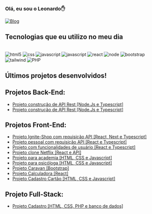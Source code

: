 ### Olá, eu sou o Leonardo✋ 
[![Blog](https://img.shields.io/badge/LinkedIn-0077B5?style=for-the-badge&logo=linkedin&logoColor=white)](https://www.linkedin.com/in/leonardo-sarquiz-hugenthobler-95178123b/)

## Tecnologias que eu utilizo no meu dia

<div style="display: inline_block"><br/>
<img align="center" alt="html5" src="https://img.shields.io/badge/HTML5-E34F26?style=for-the-badge&logo=html5&logoColor=white"/>
<img align="center" alt="css" src="https://img.shields.io/badge/CSS3-1572B6?style=for-the-badge&logo=css3&logoColor=white"/>
<img align="center" alt="javascript" src="https://img.shields.io/badge/JavaScript-F7DF1E?style=for-the-badge&logo=javascript&logoColor=black"/>
<img align="center" alt="javascript" src="https://img.shields.io/badge/TypeScript-007ACC?style=for-the-badge&logo=typescript&logoColor=white"/>
<img align="center" alt="react" src="https://img.shields.io/badge/React-20232A?style=for-the-badge&logo=react&logoColor=61DAFB"/>
<img align="center" alt="node" src="https://img.shields.io/badge/Node.js-43853D?style=for-the-badge&logo=node.js&logoColor=white"/>
<img align="center" alt="bootstrap" src="https://img.shields.io/badge/Bootstrap-563D7C?style=for-the-badge&logo=bootstrap&logoColor=white"/>
<img align="center" alt="tailwind" src="https://img.shields.io/badge/Tailwind_CSS-38B2AC?style=for-the-badge&logo=tailwind-css&logoColor=white"/>
<img align="center" alt="PHP" src="https://img.shields.io/badge/PHP-777BB4?style=for-the-badge&logo=php&logoColor=white"/>
</div>

## Últimos projetos desenvolvidos!
## Projetos Back-End:
- [Projeto construção de API Rest [Node.Js e Typescript]](https://github.com/leonardosarquiz/API-node)<br/>
- [Projeto construção de API Rest [Node.Js e Typescript]](https://github.com/leonardosarquiz/api-node-project)<br/>

## Projetos Front-End:
- [Projeto Ignite-Shop com requisição API [React, Next e Typescript]](https://ignite-shop-1x6e.vercel.app/?vercelToolbarCode=gVrfj9ds0dM3Miy)<br/>
- [Projeto pessoal com requisição API [React e Typescript]](https://leonardosarquiz.github.io/tech-ia/)<br/>
- [Projeto com funcionalidades de usuário [React e Typescript]](https://leonardosarquiz.github.io/user/)<br/>
- [Projeto clone Netflix [React e API]](https://leonardosarquiz.github.io/netflix-react/)<br/>
- [Projeto para academia [HTML, CSS e Javascript]](https://leonardosarquiz.github.io/academia/)<br/>
- [Projeto para psicóloga [HTML, CSS e Javascript]](https://leonardosarquiz.github.io/)<br/>
- [Projeto Caravan [Bootstrap]]( https://leonardosarquiz.github.io/caravan-bootstrap/)<br/>
- [Projeto Calculadora [React]]( https://leonardosarquiz.github.io/calcudadoraIMC/)<br/>
- [Projeto Cadastro Cartão [HTML, CSS e Javascript]](https://leonardosarquiz.github.io/Cadastro-cartao/)<br/>

## Projeto Full-Stack:
- [Projeto Cadastro [HTML, CSS, PHP e banco de dados]](https://github.com/leonardosarquiz/cadastro )<br/>





